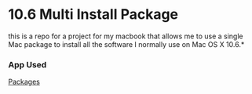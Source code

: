 # 10.6 Multi Install Package

this is a repo for a project for my macbook that allows me to use a single Mac package to install all the software I normally use on Mac OS X 10.6.*

### App Used
[Packages](http://s.sudre.free.fr/Software/Packages/about.html)
